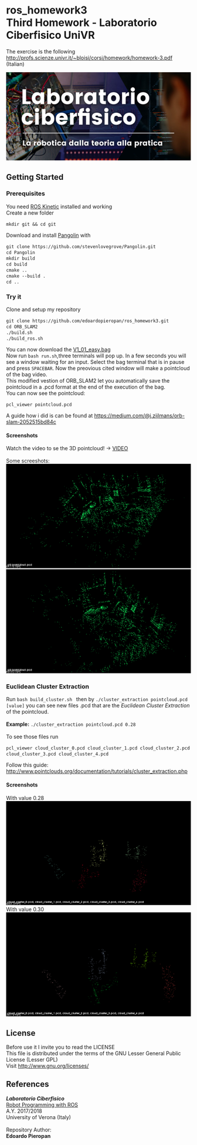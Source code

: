 # ros_homework3 <br >Third Homework - Laboratorio Ciberfisico UniVR

The exercise is the following <http://profs.scienze.univr.it/~bloisi/corsi/homework/homework-3.pdf> (Italian)

![laboratorio ciberfisico](images/cyberphysical-lab.jpg)

## Getting Started

### Prerequisites

You need [ROS Kinetic](http://wiki.ros.org/kinetic/Installation) installed and working <br >
Create a new folder <br>
```
mkdir git && cd git
```

Download and install [Pangolin](https://github.com/stevenlovegrove/Pangolin) with <br> 
```
git clone https://github.com/stevenlovegrove/Pangolin.git
cd Pangolin
mkdir build
cd build
cmake ..
cmake --build .
cd ..
```

### Try it
Clone and setup my repository <br>
```
git clone https://github.com/edoardopieropan/ros_homework3.git
cd ORB_SLAM2
./build.sh
./build_ros.sh
```
You can now download the [V1_01_easy.bag](http://robotics.ethz.ch/~asl-datasets/ijrr_euroc_mav_dataset/vicon_room1/V1_01_easy/V1_01_easy.bag)<br>
Now run `bash run.sh`,three terminals will pop up. In a few seconds you will see a window waiting for an input. Select the bag terminal that is in pause and press `SPACEBAR`. Now the preovious cited window will make a pointcloud of the bag video.<br>
This modified vestion of ORB_SLAM2 let you automatically save the pointcloud in a .pcd format at the end of the execution of the bag.<br>
You can now see the pointcloud:
```
pcl_viewer pointcloud.pcd
```
A guide how i did is can be found at <https://medium.com/@j.zijlmans/orb-slam-2052515bd84c><br>

#### Screenshots
Watch the video to se the 3D pointcloud! -> [VIDEO](https://youtu.be/S3F3WERGyX8)<br><br>
Some screeshots:<br>
![screenshot3](images/p1.png)<br>
![screenshot4](images/p2.png)<br>

### Euclidean Cluster Extraction
Run `bash build_cluster.sh ` then by `./cluster_extraction pointcloud.pcd [value]` you can see new files .pcd that are the *Euclidean Cluster Extraction* of the pointcloud.<br><br>
**Example:** `./cluster_extraction pointcloud.pcd 0.28` <br><br>
To see those files run 
```
pcl_viewer cloud_cluster_0.pcd cloud_cluster_1.pcd cloud_cluster_2.pcd cloud_cluster_3.pcd cloud_cluster_4.pcd
```
Follow this guide: <http://www.pointclouds.org/documentation/tutorials/cluster_extraction.php>
#### Screenshots
With value 0.28<br>
![screenshot1](images/c1.png)<br>
With value 0.30<br>
![screenshot2](images/c2.png)<br>

## License
Before use it I invite you to read the LICENSE <br >
This file is distributed under the terms of the GNU Lesser General Public License (Lesser GPL) <br >
Visit <http://www.gnu.org/licenses/> <br >

## References

***Laboratorio Ciberfisico*** <br >
[Robot Programming with ROS](http://profs.scienze.univr.it/%7Ebloisi/corsi/ciberfisico.html) <br >
A.Y. 2017/2018 <br >
University of Verona (Italy) <br > <br >
Repository Author: <br >
**Edoardo Pieropan**
